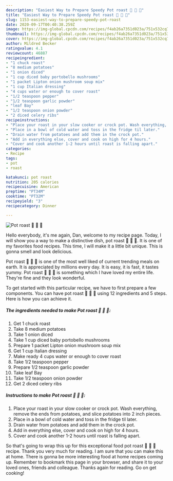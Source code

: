 ```yaml
---
description: "Easiest Way to Prepare Speedy Pot roast 🥩 🥔 🍄"
title: "Easiest Way to Prepare Speedy Pot roast 🥩 🥔 🍄"
slug: 1153-easiest-way-to-prepare-speedy-pot-roast
date: 2020-09-17T00:40:38.259Z
image: https://img-global.cpcdn.com/recipes/f4ab26a7351d023a/751x532cq70/pot-roast-🥩-🥔-🍄-recipe-main-photo.jpg
thumbnail: https://img-global.cpcdn.com/recipes/f4ab26a7351d023a/751x532cq70/pot-roast-🥩-🥔-🍄-recipe-main-photo.jpg
cover: https://img-global.cpcdn.com/recipes/f4ab26a7351d023a/751x532cq70/pot-roast-🥩-🥔-🍄-recipe-main-photo.jpg
author: Mildred Becker
ratingvalue: 4.1
reviewcount: 46887
recipeingredient:
- "1 chuck roast"
- "8 medium potatoes"
- "1 onion diced"
- "1 cup diced baby portobello mushrooms"
- "1 packet Lipton onion mushroom soup mix"
- "1 cup Italian dressing"
- "4 cups water or enough to cover roast"
- "1/2 teaspoon pepper"
- "1/2 teaspoon garlic powder"
- "leaf Bay"
- "1/2 teaspoon onion powder"
- "2 diced celery ribs"
recipeinstructions:
- "Place your roast in your slow cooker or crock pot. Wash everything, remove the ends from potatoes, and slice potatoes into 2 inch pieces."
- "Place in a bowl of cold water and toss in the fridge til later."
- "Drain water from potatoes and add them in the crock pot."
- "Add in everything else, cover and cook on high for 4 hours."
- "Cover and cook another 1-2 hours until roast is falling apart."
categories:
- Recipe
tags:
- pot
- roast

katakunci: pot roast 
nutrition: 205 calories
recipecuisine: American
preptime: "PT34M"
cooktime: "PT32M"
recipeyield: "3"
recipecategory: Dinner

---
```



![Pot roast 🥩 🥔 🍄](https://img-global.cpcdn.com/recipes/f4ab26a7351d023a/751x532cq70/pot-roast-🥩-🥔-🍄-recipe-main-photo.jpg)

Hello everybody, it's me again, Dan, welcome to my recipe page. Today, I will show you a way to make a distinctive dish, pot roast 🥩 🥔 🍄. It is one of my favorites food recipes. This time, I will make it a little bit unique. This is gonna smell and look delicious.

Pot roast 🥩 🥔 🍄 is one of the most well liked of current trending meals on earth. It is appreciated by millions every day. It is easy, it is fast, it tastes yummy. Pot roast 🥩 🥔 🍄 is something which I have loved my entire life. They're fine and they look wonderful.




To get started with this particular recipe, we have to first prepare a few components. You can have pot roast 🥩 🥔 🍄 using 12 ingredients and 5 steps. Here is how you can achieve it.

<!--inarticleads1-->

##### The ingredients needed to make Pot roast 🥩 🥔 🍄:

1. Get 1 chuck roast
1. Take 8 medium potatoes
1. Take 1 onion diced
1. Take 1 cup diced baby portobello mushrooms
1. Prepare 1 packet Lipton onion mushroom soup mix
1. Get 1 cup Italian dressing
1. Make ready 4 cups water or enough to cover roast
1. Take 1/2 teaspoon pepper
1. Prepare 1/2 teaspoon garlic powder
1. Take leaf Bay
1. Take 1/2 teaspoon onion powder
1. Get 2 diced celery ribs




<!--inarticleads2-->

##### Instructions to make Pot roast 🥩 🥔 🍄:

1. Place your roast in your slow cooker or crock pot. Wash everything, remove the ends from potatoes, and slice potatoes into 2 inch pieces.
1. Place in a bowl of cold water and toss in the fridge til later.
1. Drain water from potatoes and add them in the crock pot.
1. Add in everything else, cover and cook on high for 4 hours.
1. Cover and cook another 1-2 hours until roast is falling apart.




So that's going to wrap this up for this exceptional food pot roast 🥩 🥔 🍄 recipe. Thank you very much for reading. I am sure that you can make this at home. There is gonna be more interesting food at home recipes coming up. Remember to bookmark this page in your browser, and share it to your loved ones, friends and colleague. Thanks again for reading. Go on get cooking!
